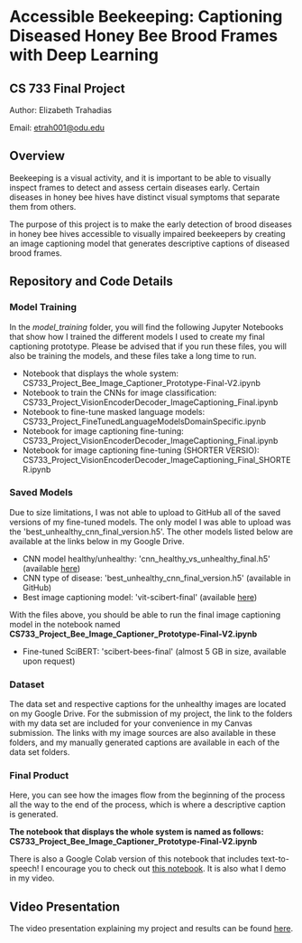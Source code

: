 # Accessible Beekeeping: Captioning Diseased Honey Bee Brood Frames with Deep Learning

## CS 733 Final Project

Author: Elizabeth Trahadias

Email: etrah001@odu.edu

## Overview
 
Beekeeping is a visual activity, and it is important to be able to visually inspect frames to detect and assess certain diseases early. Certain diseases in honey bee hives have distinct visual symptoms that separate them from others.

The purpose of this project is to make the early detection of brood diseases in honey bee hives accessible to visually impaired beekeepers by creating an image captioning model that generates descriptive captions of diseased brood frames. 

## Repository and Code Details

### Model Training
In the *model_training* folder, you will find the following Jupyter Notebooks that show how I trained the different models I used to create my final captioning prototype. Please be advised that if you run these files, you will also be training the models, and these files take a long time to run. 

* Notebook that displays the whole system: CS733_Project_Bee_Image_Captioner_Prototype-Final-V2.ipynb
* Notebook to train the CNNs for image classification: CS733_Project_VisionEncoderDecoder_ImageCaptioning_Final.ipynb
* Notebook to fine-tune masked language models: CS733_Project_FineTunedLanguageModelsDomainSpecific.ipynb
* Notebook for image captioning fine-tuning: CS733_Project_VisionEncoderDecoder_ImageCaptioning_Final.ipynb
* Notebook for image captioning fine-tuning (SHORTER VERSIO): CS733_Project_VisionEncoderDecoder_ImageCaptioning_Final_SHORTER.ipynb


### Saved Models

Due to size limitations, I was not able to upload to GitHub all of the saved versions of my fine-tuned models. The only model I was able to upload was the 'best_unhealthy_cnn_final_version.h5'. The other models listed below are available at the links below in my Google Drive.

* CNN model healthy/unhealthy: 'cnn_healthy_vs_unhealthy_final.h5' (available [here](https://drive.google.com/file/d/1zGCAvq8trIL1VNmRNZuh_1d4ySoXTF29/view?usp=share_link))
* CNN type of disease: 'best_unhealthy_cnn_final_version.h5' (available in GitHub)
* Best image captioning model: 'vit-scibert-final' (available [here](https://drive.google.com/drive/folders/1N6pz-oNprYrWAuJQ7363zaYVF2AM6HFe?usp=sharing))

With the files above, you should be able to run the final image captioning model in the notebook named **CS733_Project_Bee_Image_Captioner_Prototype-Final-V2.ipynb**

* Fine-tuned SciBERT: 'scibert-bees-final' (almost 5 GB in size, available upon request)

### Dataset

The data set and respective captions for the unhealthy images are located on my Google Drive. For the submission of my project, the link to the folders with my data set are included for your convenience in my Canvas submission. The links with my image sources are also available in these folders, and my manually generated captions are available in each of the data set folders.

### Final Product

Here, you can see how the images flow from the beginning of the process all the way to the end of the process, which is where a descriptive caption is generated.

**The notebook that displays the whole system is named as follows: CS733_Project_Bee_Image_Captioner_Prototype-Final-V2.ipynb**

There is also a Google Colab version of this notebook that includes text-to-speech! I encourage you to check out [this notebook](https://colab.research.google.com/drive/1c9vUf9ad97ZSMe_oAMV2HyMCc908XAdG?usp=sharing). It is also what I demo in my video.

## Video Presentation

The video presentation explaining my project and results can be found [here]().


